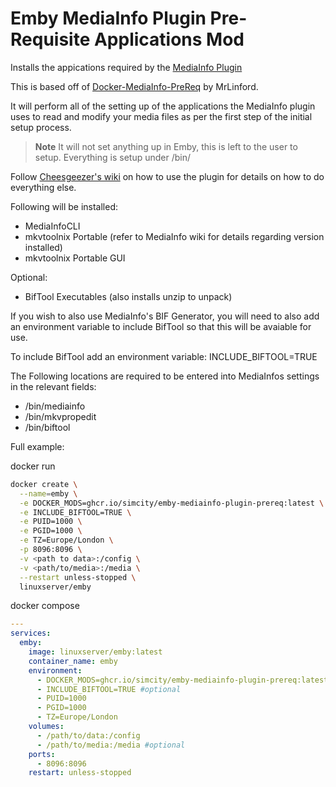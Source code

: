 # Emby MediaInfo Plugin Pre-Requisite Applications Mod

Installs the appications required by the [MediaInfo Plugin](https://emby.media/community/index.php?/topic/108984-mediainfo-for-emby-pluginhdr-vision-atmos-dtsx/)

This is based off of [Docker-MediaInfo-PreReq](https://github.com/MrLinford/Docker-MediaInfo-PreReq/tree/main) by MrLinford.

It will perform all of the setting up of the applications the MediaInfo plugin uses to read and modify your media files as per the first step of the initial setup process.

> **Note**
> It will not set anything up in Emby, this is left to the user to setup.
> Everything is setup under /bin/

Follow [Cheesgeezer's wiki](https://github.com/Cheesegeezer/MediaInfoWiki/wiki) on how to use the plugin for details on how to do everything else.

Following will be installed:

* MediaInfoCLI
* mkvtoolnix Portable (refer to MediaInfo wiki for details regarding version installed)
* mkvtoolnix Portable GUI

Optional:
* BifTool Executables (also installs unzip to unpack)

If you wish to also use MediaInfo's BIF Generator, you will need to also add an environment variable to include BifTool so that this will be avaiable for use.

To include BifTool add an environment variable:
  INCLUDE_BIFTOOL=TRUE

The Following locations are required to be entered into MediaInfos settings in the relevant fields:
* /bin/mediainfo
* /bin/mkvpropedit
* /bin/biftool


Full example:

docker run
```bash
docker create \
  --name=emby \
  -e DOCKER_MODS=ghcr.io/simcity/emby-mediainfo-plugin-prereq:latest \
  -e INCLUDE_BIFTOOL=TRUE \
  -e PUID=1000 \
  -e PGID=1000 \
  -e TZ=Europe/London \
  -p 8096:8096 \
  -v <path to data>:/config \
  -v <path/to/media>:/media \
  --restart unless-stopped \
  linuxserver/emby
```
 docker compose
```yaml
---
services:
  emby:
    image: linuxserver/emby:latest
    container_name: emby
    environment:
      - DOCKER_MODS=ghcr.io/simcity/emby-mediainfo-plugin-prereq:latest
      - INCLUDE_BIFTOOL=TRUE #optional
      - PUID=1000
      - PGID=1000
      - TZ=Europe/London
    volumes:
      - /path/to/data:/config
      - /path/to/media:/media #optional
    ports:
      - 8096:8096
    restart: unless-stopped
```

